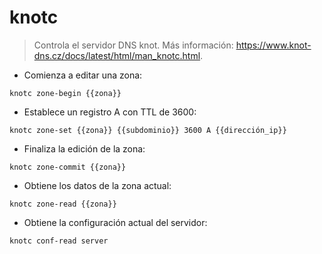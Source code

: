# knotc

> Controla el servidor DNS knot.
> Más información: <https://www.knot-dns.cz/docs/latest/html/man_knotc.html>.

- Comienza a editar una zona:

`knotc zone-begin {{zona}}`

- Establece un registro A con TTL de 3600:

`knotc zone-set {{zona}} {{subdominio}} 3600 A {{dirección_ip}}`

- Finaliza la edición de la zona:

`knotc zone-commit {{zona}}`

- Obtiene los datos de la zona actual:

`knotc zone-read {{zona}}`

- Obtiene la configuración actual del servidor:

`knotc conf-read server`
